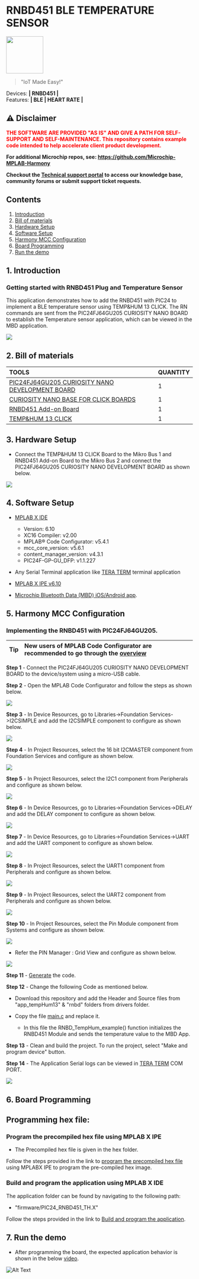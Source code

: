 # RNBD451 BLE TEMPERATURE SENSOR

<img src="docs/IoT-Made-Easy-Logo.png" width=100>


> "IoT Made Easy!" 

Devices: **| RNBD451 |**<br>
Features: **| BLE | HEART RATE |**


## ⚠ Disclaimer

<p><span style="color:red"><b>
THE SOFTWARE ARE PROVIDED "AS IS" AND GIVE A PATH FOR SELF-SUPPORT AND SELF-MAINTENANCE. This repository contains example code intended to help accelerate client product development. </br>

For additional Microchip repos, see: <a href="https://github.com/Microchip-MPLAB-Harmony" target="_blank">https://github.com/Microchip-MPLAB-Harmony</a>

Checkout the <a href="https://microchipsupport.force.com/s/" target="_blank">Technical support portal</a> to access our knowledge base, community forums or submit support ticket requests.
</span></p></b>

## Contents

1. [Introduction](#step1)
1. [Bill of materials](#step2)
1. [Hardware Setup](#step3)
1. [Software Setup](#step4)
1. [Harmony MCC Configuration](#step5)
1. [Board Programming](#step6)
1. [Run the demo](#step7)

## 1. Introduction<a name="step1">

### Getting started with RNBD451 Plug and Temperature Sensor

This application demonstrates how to add the RNBD451 with PIC24 to implement a BLE temperature sensor using TEMP&HUM 13 CLICK. The RN commands are sent from the PIC24FJ64GU205 CURIOSITY NANO BOARD to establish the Temperature sensor application, which can be viewed in the MBD application.

![](docs/app.png)

## 2. Bill of materials<a name="step2">

| TOOLS | QUANTITY |
| :- | :- |
| [PIC24FJ64GU205 CURIOSITY NANO DEVELOPMENT BOARD](https://www.microchip.com/en-us/development-tool/ev10k72a) | 1 |
| [CURIOSITY NANO BASE FOR CLICK BOARDS](https://www.microchip.com/en-us/development-tool/ac164162) | 1 |
| [RNBD451 Add-on Board](https://www.microchip.com/en-us/development-tool/ev25f14a) | 1 |
| [TEMP&HUM 13 CLICK](https://www.mikroe.com/temphum-13-click) | 1 |

## 3. Hardware Setup<a name="step3">

- Connect the TEMP&HUM 13 CLICK Board to the Mikro Bus 1 and RNBD451 Add-on Board to the Mikro Bus 2 and connect the PIC24FJ64GU205 CURIOSITY NANO DEVELOPMENT BOARD as shown below.

![](docs/hardware.png)

## 4. Software Setup<a name="step4">

- [MPLAB X IDE ](https://www.microchip.com/en-us/tools-resources/develop/mplab-x-ide#tabs)

    - Version: 6.10
	- XC16 Compiler: v2.00
	- MPLAB® Code Configurator: v5.4.1
	- mcc_core_version: v5.6.1
	- content_manager_version: v4.3.1
	- PIC24F-GP-GU_DFP: v1.1.227
	  
- Any Serial Terminal application like [TERA TERM](https://download.cnet.com/Tera-Term/3000-2094_4-75766675.html) terminal application

- [MPLAB X IPE v6.10](https://microchipdeveloper.com/ipe:installation)

- [Microchip Bluetooth Data (MBD) iOS/Android app](https://play.google.com/store/apps/details?id=com.microchip.bluetooth.data&hl=en_IN&gl=US).


## 5. Harmony MCC Configuration<a name="step5">

### Implementing the RNBD451 with PIC24FJ64GU205.

| Tip | New users of MPLAB Code Configurator are recommended to go through the [overview](https://onlinedocs.microchip.com/pr/GUID-1F7007B8-9A46-4D03-AEED-650357BA760D-en-US-6/index.html?GUID-AFAB9227-B10C-4FAE-9785-98474664B50A) |
| :- | :- |

**Step 1** - Connect the PIC24FJ64GU205 CURIOSITY NANO DEVELOPMENT BOARD to the device/system using a micro-USB cable.

**Step 2** - Open the MPLAB Code Configurator and follow the steps as shown below.

![](docs/project_resources.png)

**Step 3** - In Device Resources, go to Libraries->Foundation Services->I2CSIMPLE and add the I2CSIMPLE component to configure as shown below.

![](docs/I2CSIMPLE.png)

**Step 4** - In Project Resources, select the 16 bit I2CMASTER component from Foundation Services and configure as shown below.

![](docs/16bitI2CMASTER.png)

**Step 5** - In Project Resources, select the I2C1 component from Peripherals and configure as shown below.

![](docs/I2C1.png)

**Step 6** - In Device Resources, go to Libraries->Foundation Services->DELAY and add the DELAY component to configure as shown below.

![](docs/delay.png)

**Step 7** - In Device Resources, go to Libraries->Foundation Services->UART and add the UART component to configure as shown below.

![](docs/uart.png)

**Step 8** - In Project Resources, select the UART1 component from Peripherals and configure as shown below.

![](docs/UART1.png)

**Step 9** - In Project Resources, select the UART2 component from Peripherals and configure as shown below.

![](docs/UART2.png)

**Step 10** - In Project Resources, select the Pin Module component from Systems and configure as shown below.

![](docs/pinmodule.png)

- Refer the PIN Manager : Grid View and configure as shown below.

![](docs/gridview.png)

**Step 11** - [Generate](https://onlinedocs.microchip.com/pr/GUID-A5330D3A-9F51-4A26-B71D-8503A493DF9C-en-US-1/index.html?GUID-9C28F407-4879-4174-9963-2CF34161398E) the code.

**Step 12** - Change the following Code as mentioned below.

- Download this repository and add the Header and Source files from "app_tempHum13" & "rnbd" folders from drivers folder.

- Copy the file [main.c](https://github.com/MicrochipTech/RNBD451_BLE_TEMPERATURE_SENSOR/blob/main/firmware/PIC24_RNBD451_TH.X/main.c) and replace it.
		
	- In this file the RNBD_TempHum_example() function initializes the RNBD451 Module and sends the temperature value to the MBD App.

**Step 13** - Clean and build the project. To run the project, select "Make and program device" button.
	
**Step 14** - The Application Serial logs can be viewed in [TERA TERM](https://download.cnet.com/Tera-Term/3000-2094_4-75766675.html) COM PORT.

![](docs/TERATERM.png)
	
## 6. Board Programming<a name="step6">

## Programming hex file:

### Program the precompiled hex file using MPLAB X IPE

- The Precompiled hex file is given in the hex folder.

Follow the steps provided in the link to [program the precompiled hex file](https://microchipdeveloper.com/ipe:programming-device) using MPLABX IPE to program the pre-compiled hex image. 


### Build and program the application using MPLAB X IDE

The application folder can be found by navigating to the following path: 

- "firmware/PIC24_RNBD451_TH.X"

Follow the steps provided in the link to [Build and program the application](https://github.com/Microchip-MPLAB-Harmony/wireless_apps_pic32cxbz2_wbz45/tree/master/apps/ble/advanced_applications/ble_sensor#build-and-program-the-application-guid-3d55fb8a-5995-439d-bcd6-deae7e8e78ad-section).

## 7. Run the demo<a name="step7">

- After programming the board, the expected application behavior is shown in the below [video](https://github.com/MicrochipTech/RNBD451_BLE_HEART_RATE_SENSOR/blob/main/docs/demo.gif).

![Alt Text](docs/demo.gif)	
